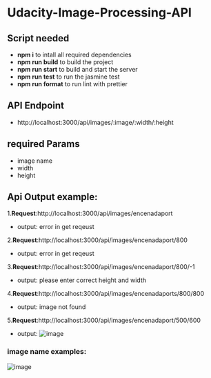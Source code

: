# Udacity-Image-Processing-API

## Script needed
  - **npm i** to intall all required dependencies
  - **npm run build** to build the project
  - **npm run start** to build and start the server
  - **npm run test** to run the jasmine test
  - **npm run format** to run lint with prettier
  
## API Endpoint
 - http://localhost:3000/api/images/:image/:width/:height
 
## required Params
 - image name
 - width
 - height
 
 ## Api Output example:
 1.**Request**:http://localhost:3000/api/images/encenadaport
 - output: error in get reqeust
 
 2.**Request**:http://localhost:3000/api/images/encenadaport/800
 - output: error in get reqeust
 
 3.**Request**:http://localhost:3000/api/images/encenadaport/800/-1
 - output: please enter correct height and width
 
 4.**Request**:http://localhost:3000/api/images/encenadaports/800/800
 - output: image not found 
 
 5.**Request**:http://localhost:3000/api/images/encenadaport/500/600
 - output: ![image](https://user-images.githubusercontent.com/71808558/197424632-83290092-309d-40c0-a04c-d30db2a5b5b2.png)
 
 ### image name examples:
 ![image](https://user-images.githubusercontent.com/71808558/197424548-1a7951c1-43cd-4cc9-846b-e86d2b93e9d9.png)

 
 
 
